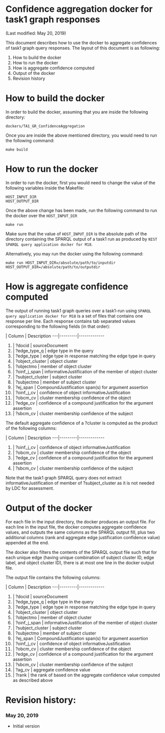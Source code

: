 # Confidence aggregation docker for task1 graph responses

(Last modified: May 20, 2019)

This document describes how to use the docker to aggregate confidences of task1 graph query responses. The layout of this document is as following:

  1. How to build the docker
  2. How to run the docker
  3. How is aggregate confidence computed
  4. Output of the docker
  5. Revision history

# How to build the docker

In order to build the docker, assuming that you are inside the following directory:

`dockers/TA1_GR_ConfidenceAggregation`

Once you are inside the above mentioned directory, you would need to run the following command:

~~~
make build
~~~

# How to run the docker

In order to run the docker, first you would need to change the value of the following variables inside the Makefile:

~~~
HOST_INPUT_DIR
HOST_OUTPUT_DIR
~~~

Once the above change has been made, run the following command to run the docker over the `HOST_INPUT_DIR`

~~~
make run
~~~

Make sure that the value of `HOST_INPUT_DIR` is the absolute path of the directory containing the SPARQL output of a task1 run as produced by `NIST SPARQL query application docker for M18`.

Alternatively, you may run the docker using the following command:

~~~
make run HOST_INPUT_DIR=/absolute/path/to/inputdir HOST_OUTPUT_DIR=/absolute/path/to/outputdir
~~~

# How is aggregate confidence computed

The output of running task1 graph queries over a task1-run using `SPARQL query application docker for M18` is a set of files that contains one response per line. Each response contains tab separated values corresponding to the following fields (in that order):

| Column  | Description
---|---------|-------------
1. |        ?docid         |  sourceDocument
2. |        ?edge_type_q   |  edge type in the query
3. |        ?edge_type     |  edge type in response matching the edge type in query
4. |        ?object_cluster  |  object cluster
5. |        ?objectmo      |  member of object cluster
6. |        ?oinf_j_span   |  informativeJustification of the member of object cluster
7. |        ?subject_cluster  |  subject cluster
8. |        ?subjectmo     |  member of subject cluster
9. |        ?ej_span       |  CompoundJustification span(s) for argument assertion
10. |        ?oinf_j_cv     |  confidence of object informativeJustification
11. |        ?obcm_cv       |  cluster membership confidence of the object
12. |        ?edge_cv       |  confidence of a compound justification for the argument assertion
13. |        ?sbcm_cv       |  cluster membership confidence of the subject

The default aggregate confidence of a ?cluster is computed as the product of the following columns:

| Column  | Description
---|---------|-------------
1. |        ?oinf_j_cv     |  confidence of object informativeJustification
2. |        ?obcm_cv       |  cluster membership confidence of the object
3. |        ?edge_cv       |  confidence of a compound justification for the argument assertion
4. |        ?sbcm_cv       |  cluster membership confidence of the subject

Note that the task1 graph SPARQL query does not extract informativeJustification of member of ?subject_cluster as it is not needed by LDC for assessment.

# Output of the docker

For each file in the input directory, the docker produces an output file. For each line in the input file, the docker computes aggregate confidence values, and outputs
 the same columns as the SPARQL output fill, plus two additional columns (rank and aggregate edge justification confidence value) appended at the end.

The docker also filters the contents of the SPARQL output file such that for each unique edge (having unique combination of subject cluster ID, edge label, and object cluster ID), there is at most one line in the docker output file.

The output file contains the following columns:

| Column  | Description
---|---------|-------------
1. |        ?docid         |  sourceDocument
2. |        ?edge_type_q   |  edge type in the query
3. |        ?edge_type     |  edge type in response matching the edge type in query
4. |        ?object_cluster  |  object cluster
5. |        ?objectmo      |  member of object cluster
6. |        ?oinf_j_span   |  informativeJustification of the member of object cluster
7. |        ?subject_cluster  |  subject cluster
8. |        ?subjectmo     |  member of subject cluster
9. |        ?ej_span       |  CompoundJustification span(s) for argument assertion
10. |        ?oinf_j_cv     |  confidence of object informativeJustification
11. |        ?obcm_cv       |  cluster membership confidence of the object
12. |        ?edge_cv       |  confidence of a compound justification for the argument assertion
13. |        ?sbcm_cv       |  cluster membership confidence of the subject
14. |        ?ag_cv    |  aggregate confidence value
15. |        ?rank       |  the rank of based on the aggregate confidence value computed as described above

# Revision history:
### May 20, 2019
  * Initial version
